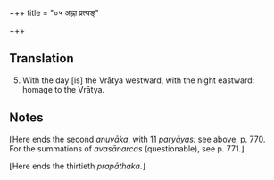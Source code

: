 +++
title = "०५ अह्ना प्रत्यङ्"

+++
## Translation
5. With the day \[is\] the Vrātya westward, with the night eastward:  
homage to the Vrātya.

## Notes
⌊Here ends the second *anuvāka*, with 11 *paryāyas:* see above, p. 770.  
For the summations of *avasānarcas* (questionable), see p. 771.⌋  
  
⌊Here ends the thirtieth *prapāṭhaka*.⌋
